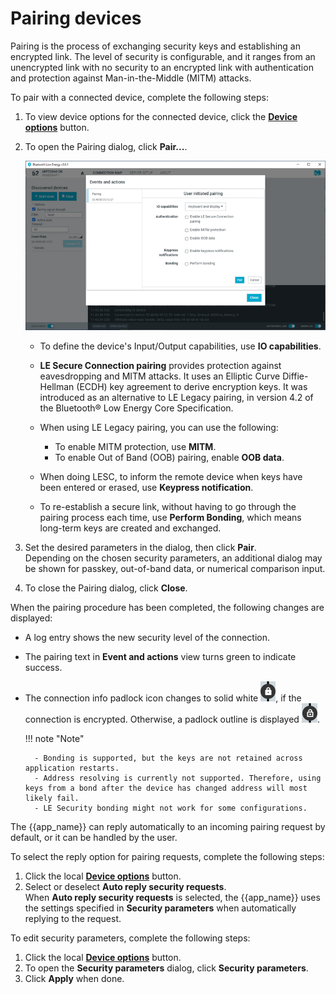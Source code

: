 # Pairing devices

Pairing is the process of exchanging security keys and establishing an encrypted link. The level of security is configurable, and it ranges from an unencrypted link with no security to an encrypted link with authentication and protection against Man-in-the-Middle (MITM) attacks.

To pair with a connected device, complete the following steps:

1. To view device options for the connected device, click the [**Device options**](./overview_and_ui.md#device-options) button.
2. To open the Pairing dialog, click **Pair...**.

    ![Pairing dialog](./screenshots/nRF_connect_pairing.png)

    - To define the device's Input/Output capabilities, use **IO capabilities**.
    - **LE Secure Connection pairing** provides protection against eavesdropping and MITM attacks. It uses an Elliptic Curve Diffie-Hellman (ECDH) key agreement to derive encryption keys. It was introduced as an alternative to LE Legacy pairing, in version 4.2 of the Bluetooth® Low Energy Core Specification.
    - When using LE Legacy pairing, you can use the following:

        - To enable MITM protection, use **MITM**.
        - To enable Out of Band (OOB) pairing, enable **OOB data**.

    - When doing LESC, to inform the remote device when keys have been entered or erased, use **Keypress notification**.
    - To re-establish a secure link, without having to go through the pairing process each time, use **Perform Bonding**, which means long-term keys are created and exchanged.

3. Set the desired parameters in the dialog, then click **Pair**.</br>
   Depending on the chosen security parameters, an additional dialog may be shown for passkey, out-of-band data, or numerical comparison input.
5. To close the Pairing dialog, click **Close**.

When the pairing procedure has been completed, the following changes are displayed:

- A log entry shows the new security level of the connection.
- The pairing text in **Event and actions** view turns green to indicate success.
- The connection info padlock icon changes to solid white ![Encrypted](./screenshots/padlock_encrypted.png), if the connection is encrypted. Otherwise, a padlock outline is displayed ![Unencrypted](./screenshots/padlock_unencrypted.png).

    !!! note "Note"

        - Bonding is supported, but the keys are not retained across application restarts.
        - Address resolving is currently not supported. Therefore, using keys from a bond after the device has changed address will most likely fail.
        - LE Security bonding might not work for some configurations.

The {{app_name}} can reply automatically to an incoming pairing request by default, or it can be handled by the user.

To select the reply option for pairing requests, complete the following steps:

1. Click the local [**Device options**](./overview_and_ui.md#device-options) button.
2. Select or deselect **Auto reply security requests**.</br>
   When **Auto reply security requests** is selected, the {{app_name}} uses the settings specified in **Security parameters** when automatically replying to the request.

To edit security parameters, complete the following steps:

1. Click the local [**Device options**](./overview_and_ui.md#device-options) button.
2. To open the **Security parameters** dialog, click **Security parameters**.
3. Click **Apply** when done.